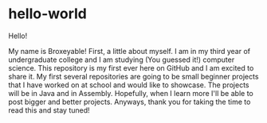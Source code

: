 # hello-world
Hello!

My name is Broxeyable! First, a little about myself. 
I am in my third year of undergraduate college and I am studying (You guessed it!) computer science. 
This repository is my first ever here on GitHub and I am excited to share it. 
My first several repositories are going to be small beginner projects that I have worked on at school and would like to showcase.
The projects will be in Java and in Assembly. Hopefully, when I learn more I'll be able to post bigger
and better projects. Anyways, thank you for taking the time to read this and stay tuned!
